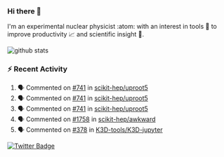 ### Hi there 👋 

I'm an experimental nuclear physicist :atom: with an interest in tools :wrench: to improve productivity :chart_with_upwards_trend: and scientific insight :telescope:.

![github stats](https://github-readme-stats.vercel.app/api?username=agoose77&show_icons=true&hide_rank=true&hide_title=true&bg_color=30,e76445,904e95&text_color=efe3ec&icon_color=efe3ec)
<!--
**agoose77/agoose77** is a ✨ _special_ ✨ repository because its `README.md` (this file) appears on your GitHub profile.

Here are some ideas to get you started:

- 🔭 I’m currently working on ...
- 🌱 I’m currently learning ...
- 👯 I’m looking to collaborate on ...
- 🤔 I’m looking for help with ...
- 💬 Ask me about ...
- 📫 How to reach me: ...
- 😄 Pronouns: ...
- ⚡ Fun fact: ...
-->

### :zap: Recent Activity
<!--START_SECTION:activity-->
1. 🗣 Commented on [#741](https://github.com/scikit-hep/uproot5/issues/741) in [scikit-hep/uproot5](https://github.com/scikit-hep/uproot5)
2. 🗣 Commented on [#741](https://github.com/scikit-hep/uproot5/issues/741) in [scikit-hep/uproot5](https://github.com/scikit-hep/uproot5)
3. 🗣 Commented on [#741](https://github.com/scikit-hep/uproot5/issues/741) in [scikit-hep/uproot5](https://github.com/scikit-hep/uproot5)
4. 🗣 Commented on [#1758](https://github.com/scikit-hep/awkward/issues/1758) in [scikit-hep/awkward](https://github.com/scikit-hep/awkward)
5. 🗣 Commented on [#378](https://github.com/K3D-tools/K3D-jupyter/issues/378) in [K3D-tools/K3D-jupyter](https://github.com/K3D-tools/K3D-jupyter)
<!--END_SECTION:activity-->


[![Twitter Badge](https://img.shields.io/twitter/follow/agoose77?style=flat-square&logo=Twitter&logoColor=white&color=cornflowerblue)](https://twitter.com/agoose77)
